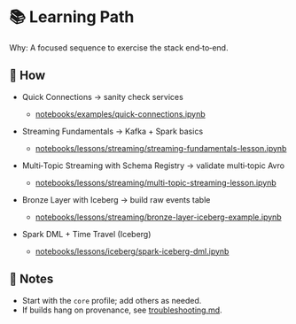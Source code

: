# 📚 Learning Path

Why: A focused sequence to exercise the stack end‑to‑end.

## 🚀 How

- Quick Connections → sanity check services
  - [notebooks/examples/quick-connections.ipynb](../notebooks/examples/quick-connections.ipynb)

- Streaming Fundamentals → Kafka + Spark basics
  - [notebooks/lessons/streaming/streaming-fundamentals-lesson.ipynb](../notebooks/lessons/streaming/streaming-fundamentals-lesson.ipynb)

- Multi‑Topic Streaming with Schema Registry → validate multi‑topic Avro
  - [notebooks/lessons/streaming/multi-topic-streaming-lesson.ipynb](../notebooks/lessons/streaming/multi-topic-streaming-lesson.ipynb)

- Bronze Layer with Iceberg → build raw events table
  - [notebooks/lessons/streaming/bronze-layer-iceberg-example.ipynb](../notebooks/lessons/streaming/bronze-layer-iceberg-example.ipynb)

- Spark DML + Time Travel (Iceberg)
  - [notebooks/lessons/iceberg/spark-iceberg-dml.ipynb](../notebooks/lessons/iceberg/spark-iceberg-dml.ipynb)

## 📝 Notes

- Start with the `core` profile; add others as needed.
- If builds hang on provenance, see [troubleshooting.md](troubleshooting.md).
